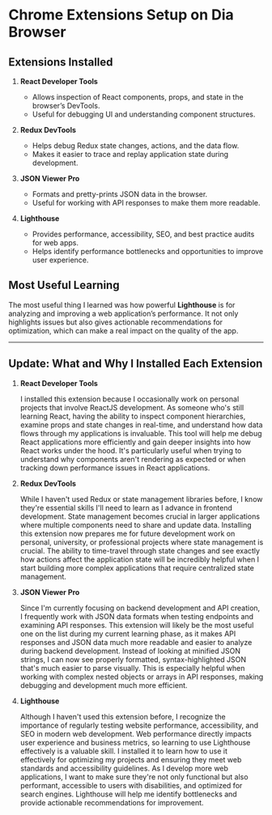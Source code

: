 # Chrome Extensions Setup on Dia Browser

## Extensions Installed

1. **React Developer Tools**

   - Allows inspection of React components, props, and state in the browser’s DevTools.
   - Useful for debugging UI and understanding component structures.

2. **Redux DevTools**

   - Helps debug Redux state changes, actions, and the data flow.
   - Makes it easier to trace and replay application state during development.

3. **JSON Viewer Pro**

   - Formats and pretty-prints JSON data in the browser.
   - Useful for working with API responses to make them more readable.

4. **Lighthouse**
   - Provides performance, accessibility, SEO, and best practice audits for web apps.
   - Helps identify performance bottlenecks and opportunities to improve user experience.

## Most Useful Learning

The most useful thing I learned was how powerful **Lighthouse** is for analyzing and improving a web application’s performance. It not only highlights issues but also gives actionable recommendations for optimization, which can make a real impact on the quality of the app.

---

## Update: What and Why I Installed Each Extension

1. **React Developer Tools**

   I installed this extension because I occasionally work on personal projects that involve ReactJS development. As someone who's still learning React, having the ability to inspect component hierarchies, examine props and state changes in real-time, and understand how data flows through my applications is invaluable. This tool will help me debug React applications more efficiently and gain deeper insights into how React works under the hood. It's particularly useful when trying to understand why components aren't rendering as expected or when tracking down performance issues in React applications.

2. **Redux DevTools**

   While I haven't used Redux or state management libraries before, I know they're essential skills I'll need to learn as I advance in frontend development. State management becomes crucial in larger applications where multiple components need to share and update data. Installing this extension now prepares me for future development work on personal, university, or professional projects where state management is crucial. The ability to time-travel through state changes and see exactly how actions affect the application state will be incredibly helpful when I start building more complex applications that require centralized state management.

3. **JSON Viewer Pro**

   Since I'm currently focusing on backend development and API creation, I frequently work with JSON data formats when testing endpoints and examining API responses. This extension will likely be the most useful one on the list during my current learning phase, as it makes API responses and JSON data much more readable and easier to analyze during backend development. Instead of looking at minified JSON strings, I can now see properly formatted, syntax-highlighted JSON that's much easier to parse visually. This is especially helpful when working with complex nested objects or arrays in API responses, making debugging and development much more efficient.

4. **Lighthouse**

   Although I haven't used this extension before, I recognize the importance of regularly testing website performance, accessibility, and SEO in modern web development. Web performance directly impacts user experience and business metrics, so learning to use Lighthouse effectively is a valuable skill. I installed it to learn how to use it effectively for optimizing my projects and ensuring they meet web standards and accessibility guidelines. As I develop more web applications, I want to make sure they're not only functional but also performant, accessible to users with disabilities, and optimized for search engines. Lighthouse will help me identify bottlenecks and provide actionable recommendations for improvement.

